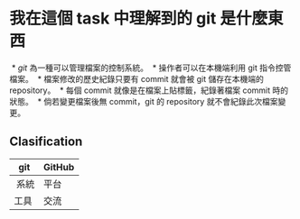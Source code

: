 ﻿我在這個 task 中理解到的 git 是什麼東西
=====
  * *git* 為一種可以管理檔案的控制系統。
  * 操作者可以在本機端利用 git 指令控管檔案。
  * 檔案修改的歷史紀錄只要有 commit 就會被 git 儲存在本機端的 repository。
  * 每個 commit 就像是在檔案上貼標籤，紀錄著檔案 commit 時的狀態。
  * 倘若變更檔案後無 commit，git 的 repository 就不會紀錄此次檔案變更。

Clasification
-----

  git | GitHub
  --- | ---
  系統 | 平台
  工具 | 交流
